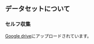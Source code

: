 ## データセットについて

### セルフ収集
[Google drive](https://drive.google.com/open?id=1gT22U4BGp3Pl6bmFh903gLjdv_042Eh2)にアップロードされています。
